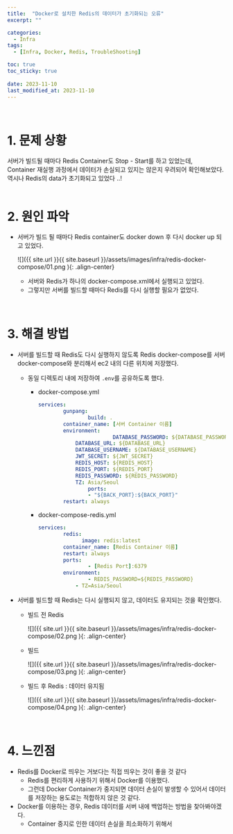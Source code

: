 ```yaml
---
title:  "Docker로 설치한 Redis의 데이터가 초기화되는 오류"
excerpt: ""

categories:
  - Infra
tags:
  - [Infra, Docker, Redis, TroubleShooting]

toc: true
toc_sticky: true
 
date: 2023-11-10
last_modified_at: 2023-11-10
---
```


<br>

# **1. 문제 상황**

<div class="descipt-font">
서버가 빌드될 때마다 Redis Container도 Stop - Start를 하고 있었는데, <br> Container 재실행 과정에서 데이터가 손실되고 있지는 않은지 우려되어 확인해보았다. <br> 역시나 Redis의 data가 초기화되고 있었다 ..!
</div>

<br>

# **2. 원인 파악**

- 서버가 빌드 될 때마다 Redis container도 docker down 후 다시 docker up 되고 있었다.
    
    ![]({{ site.url }}{{ site.baseurl }}/assets/images/infra/redis-docker-compose/01.png ){: .align-center}
    
    - 서버와 Redis가 하나의 docker-compose.xml에서 실행되고 있었다.
    - 그렇지만 서버를 빌드할 때마다 Redis를 다시 실행할 필요가 없었다.

<br>

# **3. 해결 방법**

- 서버를 빌드할 때 Redis도 다시 실행하지 않도록 Redis docker-compose를 서버 docker-compose와 분리해서 ec2 내의 다른 위치에 저장했다.
    - 동일 디렉토리 내에 저장하여 `.env`를 공유하도록 했다.
        - docker-compose.yml
            
            ```yaml
            services:
            		gunpang:
            				build: .
                    container_name: [서버 Container 이름]
                    environment:
            						DATABASE_PASSWORD: ${DATABASE_PASSWORD}
                        DATABASE_URL: ${DATABASE_URL}
                        DATABASE_USERNAME: ${DATABASE_USERNAME}
                        JWT_SECRET: ${JWT_SECRET}
                        REDIS_HOST: ${REDIS_HOST}
                        REDIS_PORT: ${REDIS_PORT}
                        REDIS_PASSWORD: ${REDIS_PASSWORD}
                        TZ: Asia/Seoul
            				ports:
            		        - "${BACK_PORT}:${BACK_PORT}"
                    restart: always
            ```
            
        - docker-compose-redis.yml
            
            ```yaml
            services:
            		redis:
            			  image: redis:latest
                    container_name: [Redis Container 이름]
                    restart: always
                    ports:
            		        - [Redis Port]:6379
                    environment:
            		        - REDIS_PASSWORD=${REDIS_PASSWORD}
                        - TZ=Asia/Seoul
            ```
            
- 서버를 빌드할 때 Redis는 다시 실행되지 않고, 데이터도 유지되는 것을 확인했다.
    - 빌드 전 Redis
        
        ![]({{ site.url }}{{ site.baseurl }}/assets/images/infra/redis-docker-compose/02.png ){: .align-center}
        
    - 빌드
        
        ![]({{ site.url }}{{ site.baseurl }}/assets/images/infra/redis-docker-compose/03.png ){: .align-center}
        
    - 빌드 후 Redis : 데이터 유지됨
        
        ![]({{ site.url }}{{ site.baseurl }}/assets/images/infra/redis-docker-compose/04.png ){: .align-center}
        
<br>

# **4. 느낀점**

- Redis를 Docker로 띄우는 거보다는 직접 띄우는 것이 좋을 것 같다
    - Redis를 편리하게 사용하기 위해서 Docker를 이용했다.
    - 그런데 Docker Container가 중지되면 데이터 손실이 발생할 수 있어서 데이터를 저장하는 용도로는 적합하지 않은 것 같다.
- Docker를 이용하는 경우, Redis 데이터를 서버 내에 백업하는 방법을 찾아봐야겠다.
    - Container 중지로 인한 데이터 손실을 최소화하기 위해서

<br>

